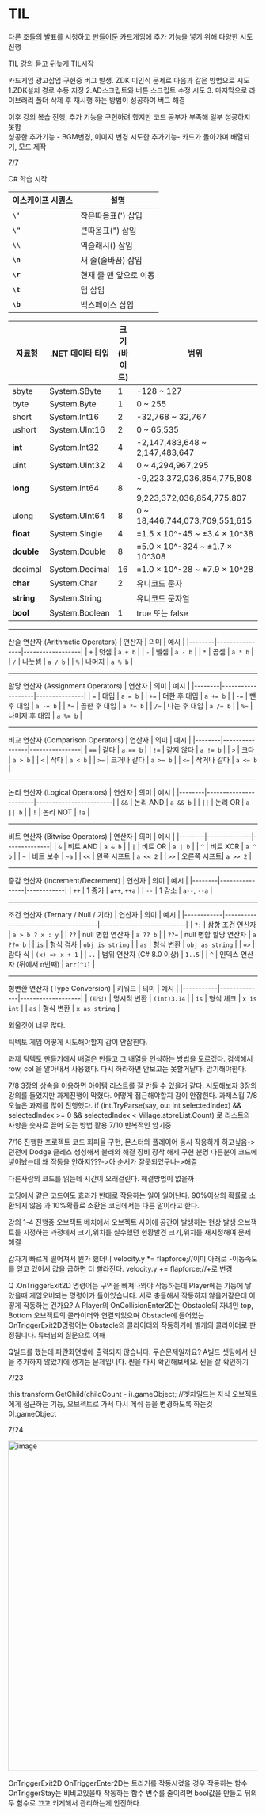 # TIL

다른 조들의 발표를 시청하고 만들어둔 카드게임에 추가 기능을 넣기 위해 다양한 시도 진행

TIL 강의 듣고 뒤늦게 TIL시작

카드게임 광고삽입 구현중 버그 발생. ZDK 미인식 문제로 다음과 같은 방법으로 시도
1.ZDK설치 경로 수동 지정
2.AD스크립트와 버튼 스크립트 수정 시도
3. 마지막으로 라이브러리 폴더 삭제 후 재시행 하는 방법이 성공하여 버그 해결

이후 강의 복습 진행, 추가 기능을 구현하려 했지만 코드 공부가 부족해 일부 성공하지 못함\
성공한 추가기능 - BGM변경, 이미지 변경
시도한 추가기능- 카드가 돌아가며 배열되기, 모드 제작

7/7

C# 학습 시작

| **이스케이프 시퀀스** | **설명** |
| --- | --- |
| **`\'`** | 작은따옴표(') 삽입 |
| **`\"`** | 큰따옴표(") 삽입 |
| **`\\`** | 역슬래시() 삽입 |
| **`\n`** | 새 줄(줄바꿈) 삽입 |
| **`\r`** | 현재 줄 맨 앞으로 이동 |
| **`\t`** | 탭 삽입 |
| **`\b`** | 백스페이스 삽입 |

| **자료형** | **.NET 데이타 타입** | **크기 (바이트)** | **범위** |
| --- | --- | --- | --- |
| sbyte | System.SByte | 1 | -128 ~ 127 |
| byte | System.Byte | 1 | 0 ~ 255 |
| short | System.Int16 | 2 | -32,768 ~ 32,767 |
| ushort | System.UInt16 | 2 | 0 ~ 65,535 |
| **int** | System.Int32 | 4 | -2,147,483,648 ~ 2,147,483,647 |
| uint | System.UInt32 | 4 | 0 ~ 4,294,967,295 |
| **long** | System.Int64 | 8 | -9,223,372,036,854,775,808 ~ 9,223,372,036,854,775,807 |
| ulong | System.UInt64 | 8 | 0 ~ 18,446,744,073,709,551,615 |
| **float** | System.Single | 4 | ±1.5 × 10^-45 ~ ±3.4 × 10^38 |
| **double** | System.Double | 8 | ±5.0 × 10^-324 ~ ±1.7 × 10^308 |
| decimal | System.Decimal | 16 | ±1.0 × 10^-28 ~ ±7.9 × 10^28 |
| **char** | System.Char | 2 | 유니코드 문자 |
| **string** | System.String |  | 유니코드 문자열 |
| **bool** | System.Boolean | 1 | true 또는 false |

---

산술 연산자 (Arithmetic Operators)
| 연산자 | 의미           | 예시             |
|--------|----------------|------------------|
| `+`    | 덧셈           | `a + b`          |
| `-`    | 뺄셈           | `a - b`          |
| `*`    | 곱셈           | `a * b`          |
| `/`    | 나눗셈         | `a / b`          |
| `%`    | 나머지         | `a % b`          |

---

할당 연산자 (Assignment Operators)
| 연산자 | 의미              | 예시          |
|--------|-------------------|---------------|
| `=`    | 대입              | `a = b`       |
| `+=`   | 더한 후 대입      | `a += b`      |
| `-=`   | 뺀 후 대입        | `a -= b`      |
| `*=`   | 곱한 후 대입      | `a *= b`      |
| `/=`   | 나눈 후 대입      | `a /= b`      |
| `%=`   | 나머지 후 대입    | `a %= b`      |

---

비교 연산자 (Comparison Operators)
| 연산자 | 의미           | 예시           |
|--------|----------------|----------------|
| `==`   | 같다           | `a == b`       |
| `!=`   | 같지 않다      | `a != b`       |
| `>`    | 크다           | `a > b`        |
| `<`    | 작다           | `a < b`        |
| `>=`   | 크거나 같다    | `a >= b`       |
| `<=`   | 작거나 같다    | `a <= b`       |

---

논리 연산자 (Logical Operators)
| 연산자 | 의미                  | 예시                   |
|--------|-----------------------|------------------------|
| `&&`   | 논리 AND              | `a && b`               |
| `||`   | 논리 OR               | `a || b`               |
| `!`    | 논리 NOT              | `!a`                   |

---

비트 연산자 (Bitwise Operators)
| 연산자 | 의미         | 예시         |
|--------|--------------|--------------|
| `&`    | 비트 AND     | `a & b`      |
| `|`    | 비트 OR      | `a | b`      |
| `^`    | 비트 XOR     | `a ^ b`      |
| `~`    | 비트 보수    | `~a`         |
| `<<`   | 왼쪽 시프트  | `a << 2`     |
| `>>`   | 오른쪽 시프트| `a >> 2`     |

---

증감 연산자 (Increment/Decrement)
| 연산자 | 의미           | 예시       |
|--------|----------------|------------|
| `++`   | 1 증가         | `a++`, `++a` |
| `--`   | 1 감소         | `a--`, `--a` |

---

조건 연산자 (Ternary / Null / 기타)
| 연산자     | 의미                                 | 예시                      |
|------------|--------------------------------------|---------------------------|
| `?:`       | 삼항 조건 연산자                     | `a > b ? x : y`           |
| `??`       | null 병합 연산자                     | `a ?? b`                  |
| `??=`      | null 병합 할당 연산자                 | `a ??= b`                 |
| `is`       | 형식 검사                            | `obj is string`           |
| `as`       | 형식 변환                            | `obj as string`           |
| `=>`       | 람다 식                              | `(x) => x + 1`            |
| `..`       | 범위 연산자 (C# 8.0 이상)            | `1..5`                    |
| `^`        | 인덱스 연산자 (뒤에서 n번째)         | `arr[^1]`                 |

---

형변환 연산자 (Type Conversion)
| 키워드    | 의미         | 예시              |
|-----------|--------------|-------------------|
| `(타입)`  | 명시적 변환  | `(int)3.14`       |
| `is`      | 형식 체크    | `x is int`        |
| `as`      | 형식 변환    | `x as string`     |


외울것이 너무 많다. 

틱텍토 게임 어떻게 시도해야할지 감이 안잡힌다.

과제 틱텍토 만들기에서 배열은 만들고 그 배열을 인식하는 방법을 모르겠다. 검색해서  row, col 을 알아내서 사용했다.
다시 하라하면 안보고는 못할거닽다. 암기해야한다.

7/8 3장의 상속을 이용하면 아이템 리스트를 잘 만들 수 있을거 같다. 시도해보자
3장의 강의를 들었지만 과제진행이 막혔다. 어떻게 접근해야할지 감이 안잡힌다.
과제스킵
7/8
오늘은 과제를 많이 진행했다.
 if (int.TryParse(say, out int selectedIndex) &&
     selectedIndex >= 0 && selectedIndex < Village.storeList.Count)
로 리스트의 사항을 숫자로 끌어 오는 방법 활용
7/10
반복적인 암기중

7/16
진행한 프로젝트 코드
회피율 구현,
몬스터와 플레이어 동시 작용하게 하고싶음-> 던전에 Dodge 클레스 생성해서 불러와 해결
장비 장착 해제 구현
분명 다른분이 코드에 넣어놨는데 왜 작동을 안하지???->아 순서가 잘못되있구나->해결

다른사람의 코드를 읽는데 시간이 오래걸린다. 해결방법이 없을까

코딩에서 같은 코드여도 효과가 반대로 작용하는 일이 일어난다.
90%이상의 확률로 소환되지 않음 과 10%확률로 소환은 코딩에서는 다른 말이라고 한다.

강의 1-4 진행중 오브잭트 베치에서 오브젝트 사이에 공간이 발생하는 현상 발생
오브잭트를 지정하는 과정에서 크기,위치를 실수했던 현황발견
크기,위치를 재지정해여 문제 해결

갑자기 빠르게 떨어져서 뭔가 했더니
 velocity.y *= flapforce;//이미 아래로 -이동속도를 얻고 있어서 값을 곱하면 더 빨라진다.
 velocity.y += flapforce;//+로 변경

Q .OnTriggerExit2D 명령어는 구역을 빠져나와야 작동하는데 Player에는 기둥에 닿았을때 게임오버되는 명령어가 들어있습니다. 서로 충돌해서 작동하지 않을거같은데 어떻게 작동하는 건가요?
A Player의 OnCollisionEnter2D는 Obstacle의 자녀인 top, Bottom 오브젝트의 콜라이더와 연결되있으며 Obstacle에 들어있는 OnTriggerExit2D명령어는 Obstacle의 콜라이더와 작동하기에 별개의 콜라이더로 판정됩니다.
튜터님의 질문으로 이해

Q빌드를 했는데 파란화면밖에 출력되지 않습니다. 무슨문제일까요?
A빌드 셋팅에서 씬을 추가하지 않았기에 생기는 문제입니다. 씬을 다시 확인해보세요.
씬을 잘 확인하기

7/23

this.transform.GetChild(childCount - i).gameObject;
//겟차일드는 자식 오브젝트에게 접근하는 기능, 오브젝트로 가서 다시 메쉬 등을 변경하도록 하는것이.gameObject

7/24


<img width="672" height="667" alt="image" src="https://github.com/user-attachments/assets/b2fbe2b8-4ecd-48bc-a701-34d247043395" />

OnTriggerExit2D OnTriggerEnter2D는 트리거를 작동시켰을 경우 작동하는 함수
OnTriggerStay는 비비고있을때 작동하는 함수
변수를 줄이려면 bool값을 만들고 뒤의 두 함수로 끄고 키게해서 관리하는게 안전하다.


